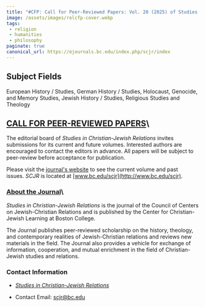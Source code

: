 ```yaml
---
title: "#CFP: Call for Peer-Reviewed Papers: Vol. 20 (2025) of Studies in Christian-Jewish Relations"
image: /assets/images/relcfp-cover.webp
tags:
 - religion
 - humanities
 - philosophy
paginate: true 
canonical_url: https://ejournals.bc.edu/index.php/scjr/index
---
```

## Subject Fields

European History / Studies, German History / Studies, Holocaust, Genocide, and Memory Studies, Jewish History / Studies, Religious Studies and Theology

## [CALL FOR PEER-REVIEWED PAPERS](https://ejournals.bc.edu/index.php/scjr/index)\
The editorial board of *Studies in Christian-Jewish Relations* invites submissions for its current and future volumes. Interested authors are encouraged to contact the editors in advance. All papers will be subject to peer-review before acceptance for publication.

Please visit the [journal's website](https://ejournals.bc.edu/index.php/scjr) to see the current volume and past issues. *SCJR* is located at [www.bc.edu/scjr](http://www.bc.edu/scjr).

### [About the Journal](https://ejournals.bc.edu/index.php/scjr/about)\
*Studies in Christian-Jewish Relations* is the journal of the Council of Centers on Jewish-Christian Relations and is published by the Center for Christian-Jewish Learning at Boston College.

The Journal publishes peer-reviewed scholarship on the history, theology, and contemporary realities of Jewish-Christian relations and reviews new materials in the field. The Journal also provides a vehicle for exchange of information, cooperation, and mutual enrichment in the field of Christian-Jewish studies and relations.

### Contact Information

- [*Studies in Christian-Jewish Relations*](https://ejournals.bc.edu/index.php/scjr/index)

- Contact Email: <scjr@bc.edu>